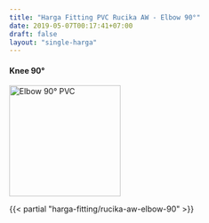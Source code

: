 ```yaml
---
title: "Harga Fitting PVC Rucika AW - Elbow 90°"
date: 2019-05-07T00:17:41+07:00
draft: false
layout: "single-harga"
---
```


#### Knee 90°

<img src="../img/fitting-pvc/elbow-90-aw.png" alt="Elbow 90° PVC" width="200" />

{{< partial "harga-fitting/rucika-aw-elbow-90" >}}
